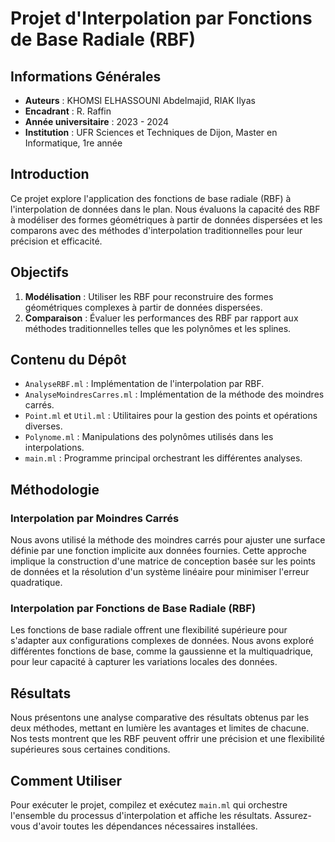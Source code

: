 # Projet d'Interpolation par Fonctions de Base Radiale (RBF)

## Informations Générales
- **Auteurs** : KHOMSI ELHASSOUNI Abdelmajid, RIAK Ilyas
- **Encadrant** : R. Raffin
- **Année universitaire** : 2023 - 2024
- **Institution** : UFR Sciences et Techniques de Dijon, Master en Informatique, 1re année

## Introduction
Ce projet explore l'application des fonctions de base radiale (RBF) à l'interpolation de données dans le plan. Nous évaluons la capacité des RBF à modéliser des formes géométriques à partir de données dispersées et les comparons avec des méthodes d'interpolation traditionnelles pour leur précision et efficacité.

## Objectifs
1. **Modélisation** : Utiliser les RBF pour reconstruire des formes géométriques complexes à partir de données dispersées.
2. **Comparaison** : Évaluer les performances des RBF par rapport aux méthodes traditionnelles telles que les polynômes et les splines.

## Contenu du Dépôt
- `AnalyseRBF.ml` : Implémentation de l'interpolation par RBF.
- `AnalyseMoindresCarres.ml` : Implémentation de la méthode des moindres carrés.
- `Point.ml` et `Util.ml` : Utilitaires pour la gestion des points et opérations diverses.
- `Polynome.ml` : Manipulations des polynômes utilisés dans les interpolations.
- `main.ml` : Programme principal orchestrant les différentes analyses.

## Méthodologie
### Interpolation par Moindres Carrés
Nous avons utilisé la méthode des moindres carrés pour ajuster une surface définie par une fonction implicite aux données fournies. Cette approche implique la construction d'une matrice de conception basée sur les points de données et la résolution d'un système linéaire pour minimiser l'erreur quadratique.

### Interpolation par Fonctions de Base Radiale (RBF)
Les fonctions de base radiale offrent une flexibilité supérieure pour s'adapter aux configurations complexes de données. Nous avons exploré différentes fonctions de base, comme la gaussienne et la multiquadrique, pour leur capacité à capturer les variations locales des données.

## Résultats
Nous présentons une analyse comparative des résultats obtenus par les deux méthodes, mettant en lumière les avantages et limites de chacune. Nos tests montrent que les RBF peuvent offrir une précision et une flexibilité supérieures sous certaines conditions.

## Comment Utiliser
Pour exécuter le projet, compilez et exécutez `main.ml` qui orchestre l'ensemble du processus d'interpolation et affiche les résultats. Assurez-vous d'avoir toutes les dépendances nécessaires installées.
